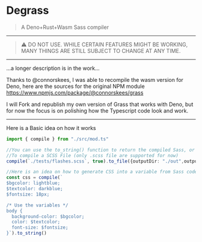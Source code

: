 # Degrass
> A Deno+Rust+Wasm Sass compiler 
----
> :warning: DO NOT USE. WHILE CERTAIN FEATURES MIGHT BE WORKING, MANY THINGS ARE
> STILL SUBJECT TO CHANGE AT ANY TIME.
-------


...a longer description is in the work...



Thanks to @connorskees, I was able to recompile the wasm version for Deno, here are the sources for the original NPM module https://www.npmjs.com/package/@connorskees/grass


I will Fork and republish my own version of Grass that works with Deno, but for now the focus is on polishing how the Typescript code look and work.

---

Here is a Basic idea on how it works 
```ts
import { compile } from "./src/mod.ts"

//You can use the to_string() function to return the compiled Sass, or the to_file to create a css file with the specified option 
//To compile a SCSS File (only .scss file are supported for now)
compile(`./tests/flashes.scss`, true).to_file({outputDir: "./out",outputFileFormat: ".min.css"})

//Here is an idea on how to generate CSS into a variable from Sass code
const css = compile(`
$bgcolor: lightblue;
$textcolor: darkblue;
$fontsize: 18px;

/* Use the variables */
body {
  background-color: $bgcolor;
  color: $textcolor;
  font-size: $fontsize;
}`).to_string()


```